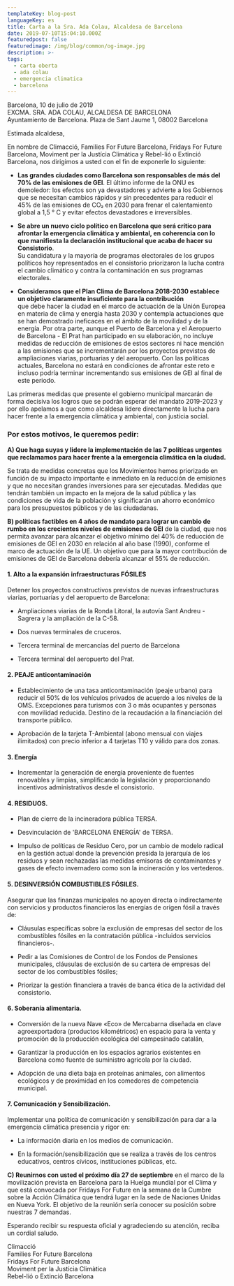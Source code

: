 ```yaml
---
templateKey: blog-post
languageKey: es
title: Carta a la Sra. Ada Colau, Alcaldesa de Barcelona
date: 2019-07-10T15:04:10.000Z
featuredpost: false
featuredimage: /img/blog/common/og-image.jpg
description: >-
tags:
  - carta oberta
  - ada colau
  - emergencia climatica
  - barcelona
---
```

Barcelona, ​​10 de julio de 2019  
EXCMA. SRA. ADA COLAU, ALCALDESA DE BARCELONA  
Ayuntamiento de Barcelona. Plaza de Sant Jaume 1, 08002 Barcelona

Estimada alcaldesa,

En nombre de Climacció, Families For Future Barcelona, ​​Fridays For Future Barcelona, ​​Moviment per la Justícia Climática y Rebel-lió o Extinció Barcelona, ​​nos dirigimos a usted con el fin de exponerle lo siguiente:

- **Las grandes ciudades como Barcelona son responsables de más del 70% de las emisiones de GEI**.
  El último informe de la ONU es demoledor: los efectos son ya devastadores y advierte a los Gobiernos que se necesitan cambios rápidos y sin precedentes para reducir el 45% de las emisiones de CO₂ en 2030 para frenar el calentamiento global a 1,5 ° C y evitar efectos devastadores e irreversibles.

- **Se abre un nuevo ciclo político en Barcelona que será crítico para afrontar la emergencia climática y ambiental, en coherencia con lo que manifiesta la declaración institucional que acaba de hacer su Consistorio**.  
  Su candidatura y la mayoría de programas electorales de los grupos políticos hoy representados en el consistorio priorizaron la lucha contra el cambio climático y contra la contaminación en sus programas electorales.

- **Consideramos que el Plan Clima de Barcelona 2018-2030 establece un objetivo claramente insuficiente para la contribución**  
  que debe hacer la ciudad en el marco de actuación de la Unión Europea en materia de clima y energía hasta 2030 y contempla actuaciones que se han demostrado ineficaces en el ámbito de la movilidad y de la energía. Por otra parte, aunque el Puerto de Barcelona y el Aeropuerto de Barcelona - El Prat han participado en su elaboración, no incluye medidas de reducción de emisiones de estos sectores ni hace mención a las emisiones que se incrementarán por los proyectos previstos de ampliaciones viarias, portuarias y del aeropuerto. Con las políticas actuales, Barcelona no estará en condiciones de afrontar este reto e incluso podría terminar incrementando sus emisiones de GEI al final de este periodo.

Las primeras medidas que presente el gobierno municipal marcarán de forma decisiva los logros que se podrán esperar del mandato 2019-2023 y por ello apelamos a que como alcaldesa lidere directamente la lucha para hacer frente a la emergencia climática y ambiental, con justicia social.

### Por estos motivos, le queremos pedir:

**A) Que haga suyas y lidere la implementación de las 7 políticas urgentes que reclamamos para hacer frente a la emergencia climática en la ciudad.**

Se trata de medidas concretas que los Movimientos hemos priorizado en función de su impacto importante e inmediato en la reducción de emisiones y que no necesitan grandes inversiones para ser ejecutadas. Medidas que tendrán también un impacto en la mejora de la salud pública y las condiciones de vida de la población y significarán un ahorro económico para los presupuestos públicos y de las ciudadanas.

**B) políticas factibles en 4 años de mandato para lograr un cambio de rumbo en los crecientes niveles de emisiones de GEI** de la ciudad, que nos permita avanzar para alcanzar el objetivo mínimo del 40% de reducción de emisiones de GEI en 2030 en relación al año base (1990), conforme el marco de actuación de la UE. Un objetivo que para la mayor contribución de emisiones de GEI de Barcelona debería alcanzar el 55% de reducción.

#### 1\. Alto a la expansión infraestructuras FÓSILES

Detener los proyectos constructivos previstos de nuevas infraestructuras viarias, portuarias y del aeropuerto de Barcelona:

- Ampliaciones viarias de la Ronda Litoral, la autovía Sant Andreu - Sagrera y la ampliación de la C-58.

- Dos nuevas terminales de cruceros.

- Tercera terminal de mercancías del puerto de Barcelona

- Tercera terminal del aeropuerto del Prat.

#### 2\. PEAJE anticontaminación

- Establecimiento de una tasa anticontaminación (peaje urbano) para reducir el 50% de los vehículos privados de acuerdo a los niveles de la OMS. Excepciones para turismos con 3 o más ocupantes y personas con movilidad reducida. Destino de la recaudación a la financiación del transporte público.

- Aprobación de la tarjeta T-Ambiental (abono mensual con viajes ilimitados) con precio inferior a 4 tarjetas T10 y válido para dos zonas.

#### 3\. Energía

- Incrementar la generación de energía proveniente de fuentes renovables y limpias, simplificando la legislación y proporcionando incentivos administrativos desde el consistorio.

#### 4\. RESIDUOS.

- Plan de cierre de la incineradora pública TERSA.

- Desvinculación de 'BARCELONA ENERGÍA' de TERSA.

- Impulso de políticas de Residuo Cero, por un cambio de modelo radical en la gestión actual donde la prevención presida la jerarquía de los residuos y sean rechazadas las medidas emisoras de contaminantes y gases de efecto invernadero como son la incineración y los vertederos.

#### 5\. DESINVERSIÓN COMBUSTIBLES FÓSILES.

Asegurar que las finanzas municipales no apoyen directa o indirectamente con servicios y productos financieros las energías de origen fósil a través de:

- Cláusulas específicas sobre la exclusión de empresas del sector de los combustibles fósiles en la contratación pública -incluidos servicios financieros-.

- Pedir a las Comisiones de Control de los Fondos de Pensiones municipales, cláusulas de exclusión de su cartera de empresas del sector de los combustibles fósiles;

- Priorizar la gestión financiera a través de banca ética de la actividad del consistorio.

#### 6\. Soberanía alimentaria.

- Conversión de la nueva Nave «Eco» de Mercabarna diseñada en clave agroexportadora (productos kilométricos) en espacio para la venta y promoción de la producción ecológica del campesinado catalán,

- Garantizar la producción en los espacios agrarios existentes en Barcelona como fuente de suministro agrícola por la ciudad.

- Adopción de una dieta baja en proteínas animales, con alimentos ecológicos y de proximidad en los comedores de competencia municipal.

#### 7\. Comunicación y Sensibilización.

Implementar una política de comunicación y sensibilización para dar a la emergencia climática presencia y rigor en:

- La información diaria en los medios de comunicación.

- En la formación/sensibilización que se realiza a través de los centros educativos, centros cívicos, instituciones públicas, etc.

**C) Reunirnos con usted el próximo día 27 de septiembre** en el marco de la movilización prevista en Barcelona para la Huelga mundial por el Clima y que está convocada por Fridays For Future en la semana de la Cumbre sobre la Acción Climática que tendrá lugar en la sede de Naciones Unidas en Nueva York. El objetivo de la reunión sería conocer su posición sobre nuestras 7 demandas.

Esperando recibir su respuesta oficial y agradeciendo su atención, reciba un cordial saludo.

Climacció  
Families For Future Barcelona  
Fridays For Future Barcelona  
Moviment per la Justícia Climàtica  
Rebel-lió o Extinció Barcelona
